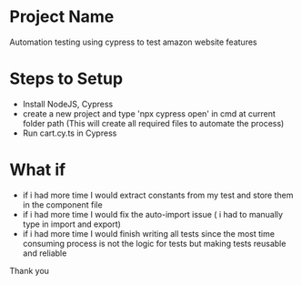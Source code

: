 # Project Name

Automation testing using cypress to test amazon website features

# Steps to Setup

- Install NodeJS, Cypress
- create a new project and type 'npx cypress open' in cmd at current folder path (This will create all required files to automate the process)
- Run cart.cy.ts in Cypress



# What if
- if i had more time I would extract constants from my test and store them in the component file
- if i had more time I would fix the auto-import issue ( i had to manually type in import and export) 
- if i had more time I would finish writing all tests since the most time consuming process is not the logic for tests but making tests reusable and reliable

Thank you
